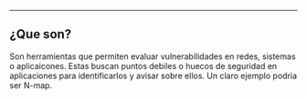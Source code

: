 
---
## ¿Que son?

Son herramientas que permiten evaluar vulnerabilidades en redes, sistemas o aplicaicones. Estas buscan puntos debiles o huecos de seguridad en aplicaciones para identificarlos y avisar sobre ellos. Un claro ejemplo podria ser N-map.
